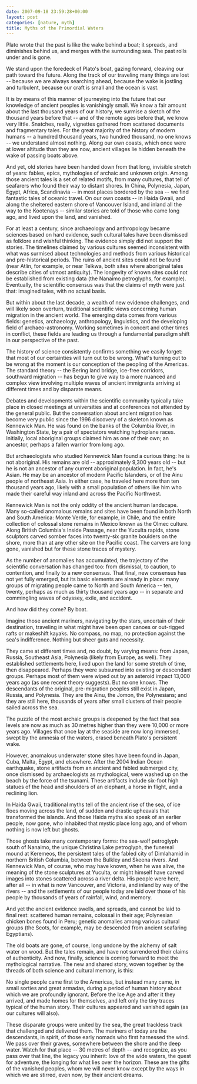 ```yaml
---
date: 2007-09-18 23:59:28+00:00
layout: post
categories: [nature, myth]
title: Myths of the Primordial Waters
---
```

Plato wrote that the past is like the wake behind a boat; it spreads, and diminishes behind us, and merges with the surrounding sea. The past rolls under and is gone.

We stand upon the foredeck of Plato's boat, gazing forward, cleaving our path toward the future. Along the track of our traveling many things are lost -- because we are always searching ahead, because the wake is jostling and turbulent, because our craft is small and the ocean is vast.

It is by means of this manner of journeying into the future that our knowledge of ancient peoples is vanishingly small. We know a fair amount about the last thousand years of our history, we surmise a sketch of the thousand years before that -- and of the remote ages before that, we know very little. Snatches, really, vignettes gathered from scattered documents and fragmentary tales. For the great majority of the history of modern humans -- a hundred thousand years, two hundred thousand, no one knows -- we understand almost nothing. Along our own coasts, which once were at lower altitude than they are now, ancient villages lie hidden beneath the wake of passing boats above.

And yet, old stories have been handed down from that long, invisible stretch of years: fables, epics, mythologies of archaic and unknown origin. Among those ancient tales is a set of related motifs, from many cultures, that tell of seafarers who found their way to distant shores. In China, Polynesia, Japan, Egypt, Africa, Scandinavia -- in most places bordered by the sea -- we find fantastic tales of oceanic travel. On our own coasts -- in Haida Gwaii, and along the sheltered eastern shore of Vancouver Island, and inland all the way to the Kootenays -- similar stories are told of those who came long ago, and lived upon the land, and vanished.

For at least a century, since archaeology and anthropology became sciences based on hard evidence, such cultural tales have been dismissed as folklore and wishful thinking. The evidence simply did not support the stories. The timelines claimed by various cultures seemed inconsistent with what was surmised about technologies and methods from various historical and pre-historical periods. The ruins of ancient sites could not be found (near Atlin, for example, or near Telkwa, both sites where aboriginal tales describe cities of utmost antiquity). The longevity of known sites could not be established from existing data (the Nanaimo petroglyphs, for example). Eventually, the scientific consensus was that the claims of myth were just that: imagined tales, with no actual basis.

But within about the last decade, a wealth of new evidence challenges, and will likely soon overturn, traditional scientific views concerning human migration in the ancient world. The emerging data comes from various fields: genetics, archaeology, anthropology, linguistics, and the developing field of archaeo-astronomy. Working sometimes in concert and other times in conflict, these fields are leading us through a fundamental paradigm shift in our perspective of the past.

The history of science consistently confirms something we easily forget: that most of our certainties will turn out to be wrong. What's turning out to be wrong at the moment is our conception of the peopling of the Americas. The standard theory -- the Bering land bridge, ice-free corridors, southward migration -- has begun to give way to a more nuanced and complex view involving multiple waves of ancient immigrants arriving at different times and by disparate means.

Debates and developments within the scientific community typically take place in closed meetings at universities and at conferences not attended by the general public. But the conversation about ancient migration has become very public since the 1996 discovery of a skeleton known as Kennewick Man. He was found on the banks of the Columbia River, in Washington State, by a pair of spectators watching hydroplane races. Initially, local aboriginal groups claimed him as one of their own; an ancestor, perhaps a fallen warrior from long ago.

But archaeologists who studied Kennewick Man found a curious thing: he is not aboriginal. His remains are old -- approximately 9,300 years old -- but he is not an ancestor of any current aboriginal population. In fact, he's Asian. He may be an ancestor of modern Pacific Islanders, or of the Ainu people of northeast Asia. In either case, he traveled here more than ten thousand years ago, likely with a small population of others like him who made their careful way inland and across the Pacific Northwest.

Kennewick Man is not the only oddity of the ancient human landscape. Many so-called anomalous remains and sites have been found in both North and South America: Monte Verde, for example, in Chile, and the entire collection of colossal stone remains in Mexico known as the Olmec culture. Along British Columbia's Inside Passage, near the Yuculta rapids, stone sculptors carved somber faces into twenty-six granite boulders on the shore, more than at any other site on the Pacific coast. The carvers are long gone, vanished but for these stone traces of mystery.

As the number of anomalies has accumulated, the trajectory of the scientific conversation has changed too: from dismissal, to caution, to contention, and finally to a new consensus. That final, new consensus has not yet fully emerged, but its basic elements are already in place: many groups of migrating people came to North and South America -- ten, twenty, perhaps as much as thirty thousand years ago -- in separate and commingling waves of odyssey, exile, and accident.

And how did they come? By boat.

Imagine those ancient mariners, navigating by the stars, uncertain of their destination, traveling in what might have been open canoes or out-rigged rafts or makeshift kayaks. No compass, no map, no protection against the sea's indifference. Nothing but sheer guts and necessity.

They came at different times and, no doubt, by varying means: from Japan, Russia, Southeast Asia, Polynesia (likely from Europe, as well). They established settlements here, lived upon the land for some stretch of time, then disappeared. Perhaps they were subsumed into existing or descendant groups. Perhaps most of them were wiped out by an asteroid impact 13,000 years ago (as one recent theory suggests). But no one knows. The descendants of the original, pre-migration peoples still exist in Japan, Russia, and Polynesia. They are the Ainu, the Jomon, the Polynesians; and they are still here, thousands of years after small clusters of their people sailed across the sea.

The puzzle of the most archaic groups is deepened by the fact that sea levels are now as much as 30 metres higher than they were 10,000 or more years ago. Villages that once lay at the seaside are now long immersed, swept by the amnesia of the waters, erased beneath Plato's persistent wake.

However, anomalous underwater stone sites have been found in Japan, Cuba, Malta, Egypt, and elsewhere. After the 2004 Indian Ocean earthquake, stone artifacts from an ancient and fabled submerged city, once dismissed by archaeologists as mythological, were washed up on the beach by the force of the tsunami. These artifacts include six-foot high statues of the head and shoulders of an elephant, a horse in flight, and a reclining lion.

In Haida Gwaii, traditional myths tell of the ancient rise of the sea, of ice floes moving across the land, of sudden and drastic upheavals that transformed the islands. And those Haida myths also speak of an earlier people, now gone, who inhabited that mystic place long ago, and of whom nothing is now left but ghosts.

Those ghosts take many contemporary forms: the sea-wolf petroglyph south of Nanaimo, the unique Christina Lake petroglyph, the funereal mound at Keremeos, the persistent tales of the fabled city of Dimlahamid in northern British Columbia, between the Bulkley and Skeena rivers. And Kennewick Man, of course, who may have known, when he was alive, the meaning of the stone sculptures at Yuculta, or might himself have carved images into stones scattered across a river delta. His people were here, after all -- in what is now Vancouver, and Victoria, and inland by way of the rivers -- and the settlements of our people today are laid over those of his people by thousands of years of rainfall, wind, and memory.

And yet the ancient evidence swells, and spreads, and cannot be laid to final rest: scattered human remains, colossal in their age; Polynesian chicken bones found in Peru; genetic anomalies among various cultural groups (the Scots, for example, may be descended from ancient seafaring Egyptians).

The old boats are gone, of course, long undone by the alchemy of salt water on wood. But the tales remain, and have not surrendered their claims of authenticity. And now, finally, science is coming forward to meet the mythological narrative. The new and shared story, woven together by the threads of both science and cultural memory, is this:

No single people came first to the Americas, but instead many came, in small sorties and great armadas, during a period of human history about which we are profoundly ignorant. Before the Ice Age and after it they arrived, and made homes for themselves, and left only the tiny traces typical of the human story. Their cultures appeared and vanished again (as our cultures will also).

These disparate groups were united by the sea, the great trackless track that challenged and delivered them. The mariners of today are the descendants, in spirit, of those early nomads who first harnessed the wind. We pass over their graves, somewhere between the shore and the deep water. Watch for that place -- 30 metres of depth -- and recognize, as you pass over that line, the legacy you inherit: love of the wide waters, the quest for adventure, the longing for what lies over the horizon. These are the gifts of the vanished peoples, whom we will never know except by the ways in which we are stirred, even now, by their ancient dreams.
